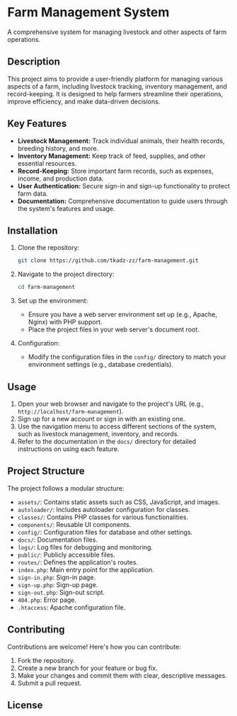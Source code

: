 # Farm Management System

A comprehensive system for managing livestock and other aspects of farm operations.

## Description

This project aims to provide a user-friendly platform for managing various aspects of a farm, including livestock tracking, inventory management, and record-keeping. It is designed to help farmers streamline their operations, improve efficiency, and make data-driven decisions.

## Key Features

-   **Livestock Management:** Track individual animals, their health records, breeding history, and more.
-   **Inventory Management:** Keep track of feed, supplies, and other essential resources.
-   **Record-Keeping:** Store important farm records, such as expenses, income, and production data.
-   **User Authentication:** Secure sign-in and sign-up functionality to protect farm data.
-   **Documentation:** Comprehensive documentation to guide users through the system's features and usage.

## Installation

1.  Clone the repository:

    ```bash
    git clone https://github.com/tkadz-zz/farm-management.git
    ```

2.  Navigate to the project directory:

    ```bash
    cd farm-management
    ```

3.  Set up the environment:

    *   Ensure you have a web server environment set up (e.g., Apache, Nginx) with PHP support.
    *   Place the project files in your web server's document root.

4.  Configuration:

    *   Modify the configuration files in the `config/` directory to match your environment settings (e.g., database credentials).

## Usage

1.  Open your web browser and navigate to the project's URL (e.g., `http://localhost/farm-management`).
2.  Sign up for a new account or sign in with an existing one.
3.  Use the navigation menu to access different sections of the system, such as livestock management, inventory, and records.
4.  Refer to the documentation in the `docs/` directory for detailed instructions on using each feature.

## Project Structure

The project follows a modular structure:

-   `assets/`: Contains static assets such as CSS, JavaScript, and images.
-   `autoloader/`: Includes autoloader configuration for classes.
-   `classes/`: Contains PHP classes for various functionalities.
-   `components/`: Reusable UI components.
-   `config/`: Configuration files for database and other settings.
-   `docs/`: Documentation files.
-   `logs/`: Log files for debugging and monitoring.
-   `public/`: Publicly accessible files.
-   `routes/`: Defines the application's routes.
-   `index.php`: Main entry point for the application.
-   `sign-in.php`: Sign-in page.
-   `sign-up.php`: Sign-up page.
-   `sign-out.php`: Sign-out script.
-   `404.php`: Error page.
-   `.htaccess`: Apache configuration file.

## Contributing

Contributions are welcome! Here's how you can contribute:

1.  Fork the repository.
2.  Create a new branch for your feature or bug fix.
3.  Make your changes and commit them with clear, descriptive messages.
4.  Submit a pull request.

## License
